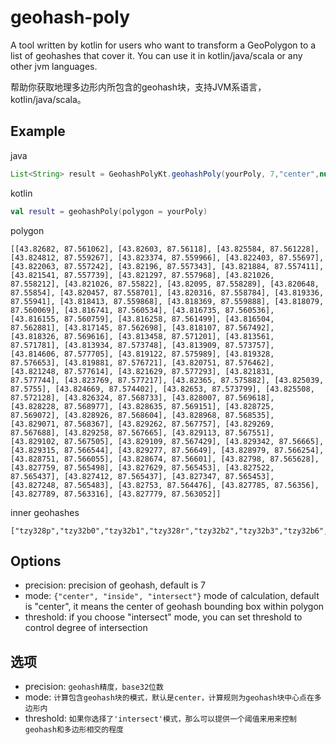 # geohash-poly

A tool written by kotlin for users who want to transform a GeoPolygon to a list of geohashes that cover it.
You can use it in kotlin/java/scala or any other jvm languages. 

帮助你获取地理多边形内所包含的geohash块，支持JVM系语言，kotlin/java/scala。

## Example
java
```java
List<String> result = GeohashPolyKt.geohashPoly(yourPoly, 7,"center",null);
```

kotlin
```kotlin
val result = geohashPoly(polygon = yourPoly)
```

polygon
```
[[43.82682, 87.561062], [43.82603, 87.56118], [43.825584, 87.561228], [43.824812, 87.559267], [43.823374, 87.559966], [43.822403, 87.55697], [43.822063, 87.557242], [43.82196, 87.557343], [43.821884, 87.557411], [43.821541, 87.557739], [43.821297, 87.557968], [43.821026, 87.558212], [43.821026, 87.55822], [43.82095, 87.558289], [43.820648, 87.55854], [43.820457, 87.558701], [43.820316, 87.558784], [43.819336, 87.55941], [43.818413, 87.559868], [43.818369, 87.559888], [43.818079, 87.560069], [43.816741, 87.560534], [43.816735, 87.560536], [43.816155, 87.560759], [43.816258, 87.561499], [43.816504, 87.562881], [43.817145, 87.562698], [43.818107, 87.567492], [43.818326, 87.569616], [43.813458, 87.571201], [43.813561, 87.571781], [43.813934, 87.573748], [43.813909, 87.573757], [43.814606, 87.577705], [43.819122, 87.575989], [43.819328, 87.576653], [43.819881, 87.576721], [43.820751, 87.576462], [43.821248, 87.577614], [43.821629, 87.577293], [43.821831, 87.577744], [43.823769, 87.577217], [43.82365, 87.575882], [43.825039, 87.5755], [43.824669, 87.574402], [43.82653, 87.573799], [43.825508, 87.572128], [43.826324, 87.568733], [43.828007, 87.569618], [43.828228, 87.568977], [43.828635, 87.569151], [43.828725, 87.569072], [43.828926, 87.568604], [43.828968, 87.568535], [43.829071, 87.568367], [43.829262, 87.567757], [43.829269, 87.567688], [43.829258, 87.567665], [43.829113, 87.567551], [43.829102, 87.567505], [43.829109, 87.567429], [43.829342, 87.56665], [43.829315, 87.566544], [43.829277, 87.56649], [43.828979, 87.566254], [43.828751, 87.566055], [43.828674, 87.56601], [43.82798, 87.565628], [43.827759, 87.565498], [43.827629, 87.565453], [43.827522, 87.565437], [43.827412, 87.565437], [43.827347, 87.565453], [43.827248, 87.565483], [43.82753, 87.564476], [43.827785, 87.56356], [43.827789, 87.563316], [43.827779, 87.563052]]
``` 
inner geohashes
```
["tzy328p","tzy32b0","tzy32b1","tzy328r","tzy32b2","tzy32b3","tzy32b6","tzy32b7","tzy3288","tzy328x","tzy32b8","tzy32b9","tzy32bd","tzy32be","tzy322z","tzy328b","tzy328c","tzy328f","tzy328g","tzy328u","tzy328v","tzy328y","tzy328z","tzy32bb","tzy32bc","tzy32bf","tzy323p","tzy3290","tzy3291","tzy3294","tzy3295","tzy329h","tzy329j","tzy329n","tzy329p","tzy32c0","tzy32c1","tzy32c4","tzy323q","tzy323r","tzy3292","tzy3293","tzy3296","tzy3297","tzy329k","tzy329m","tzy329q","tzy329r","tzy32c2","tzy32c3","tzy32c6","tzy32c7","tzy323t","tzy323w","tzy323x","tzy3298","tzy3299","tzy329d","tzy329e","tzy329s","tzy329t","tzy329w","tzy329x","tzy32c8","tzy32c9","tzy32cd","tzy32ce","tzy323z","tzy329b","tzy329c","tzy329f","tzy329g","tzy329u","tzy329v","tzy329y","tzy329z","tzy32cb","tzy32cc","tzy32cf","tzy326p","tzy32d0","tzy32d1","tzy32d4","tzy32d5","tzy32dh","tzy32dj","tzy32dn","tzy32dp","tzy32f0","tzy32f1","tzy32d2","tzy32d3","tzy32d6","tzy32d7","tzy32dk","tzy32dm","tzy32de","tzy32ds","tzy32dt"]
```

## Options

+ precision: precision of geohash, default is 7 
+ mode: ```{"center", "inside", "intersect"}``` mode of calculation, default is "center", it means the center of geohash bounding box within polygon   
+ threshold: if you choose "intersect" mode, you can set threshold to control degree of intersection
  
## 选项

+ precision: `geohash精度，base32位数`
+ mode: `计算包含geohash块的模式，默认是center，计算规则为geohash块中心点在多边形内`
+ threshold: `如果你选择了'intersect'模式，那么可以提供一个阈值来用来控制geohash和多边形相交的程度`
